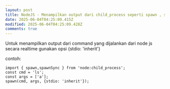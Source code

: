 ```yaml
---
layout: post
title: NodeJS - Menampilkan output dari child_process seperti spawn , spawnSync, dll
date: 2025-06-04T04:25:09.415Z
modified: 2025-06-04T04:25:09.428Z
comments: true
---
```

U﻿ntuk menampilkan output dari command yang dijalankan dari node js secara realtime gunakan opsi {stdio: 'inherit'}

c﻿ontoh:

```
import { spawn,spawnSync } from 'node:child_process';
const cmd = 'ls';
const args = ['a'];
spawn(cmd, args, {stdio: 'inherit'});
```
